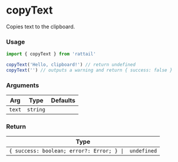 # copyText

Copies text to the clipboard.

### Usage

```js
import { copyText } from 'rattail'

copyText('Hello, clipboard!') // return undefined
copyText('') // outputs a warning and return { success: false }
```

### Arguments

| Arg    | Type     | Defaults |
| ------ | -------- | -------- |
| `text` | `string` |          |

### Return

| Type                                                 |
| ---------------------------------------------------- |
| `{ success: boolean; error?: Error; } \|  undefined` |
